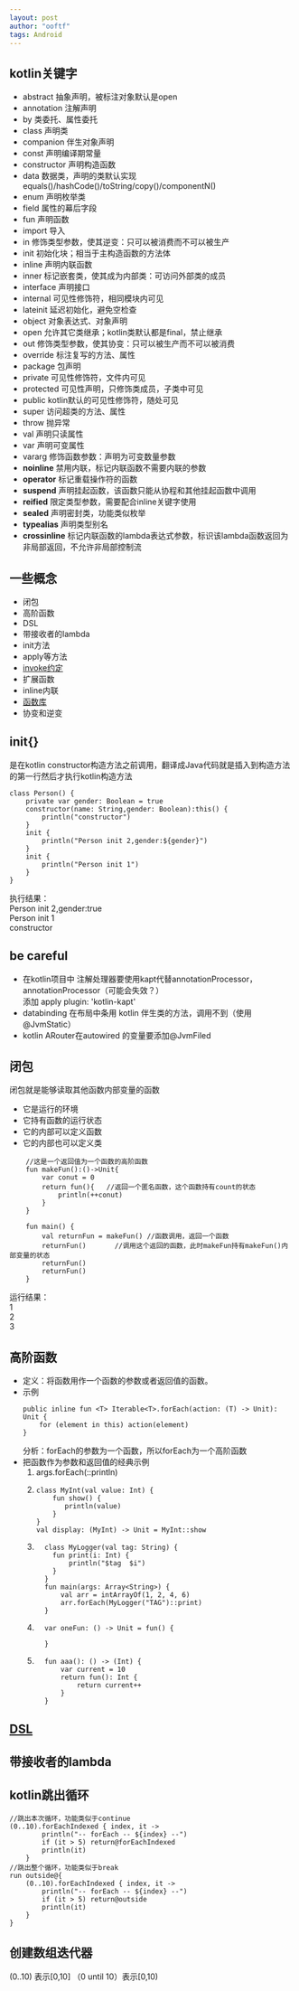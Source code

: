 ```yaml
---
layout: post
author: "ooftf"
tags: Android
---
```


## kotlin关键字
* abstract	抽象声明，被标注对象默认是open
* annotation	注解声明
* by	类委托、属性委托
* class	声明类
* companion	伴生对象声明
* const	声明编译期常量
* constructor	声明构造函数
* data	数据类，声明的类默认实现equals()/hashCode()/toString/copy()/componentN()
* enum	声明枚举类
* field	属性的幕后字段
* fun	声明函数
* import	导入
* in	修饰类型参数，使其逆变：只可以被消费而不可以被生产
* init	初始化块；相当于主构造函数的方法体
* inline	声明内联函数
* inner	标记嵌套类，使其成为内部类：可访问外部类的成员
* interface	声明接口
* internal	可见性修饰符，相同模块内可见
* lateinit	延迟初始化，避免空检查
* object	对象表达式、对象声明
* open	允许其它类继承；kotlin类默认都是final，禁止继承
* out	修饰类型参数，使其协变：只可以被生产而不可以被消费
* override	标注复写的方法、属性
* package	包声明
* private	可见性修饰符，文件内可见
* protected	可见性声明，只修饰类成员，子类中可见
* public	kotlin默认的可见性修饰符，随处可见
* super	访问超类的方法、属性
* throw	抛异常
* val	声明只读属性
* var	声明可变属性
* vararg	修饰函数参数：声明为可变数量参数
* **noinline**	禁用内联，标记内联函数不需要内联的参数
* **operator**	标记重载操作符的函数
* **suspend**	声明挂起函数，该函数只能从协程和其他挂起函数中调用
* **reified**	限定类型参数，需要配合inline关键字使用
* **sealed**	声明密封类，功能类似枚举
* **typealias**	声明类型别名
* **crossinline**	标记内联函数的lambda表达式参数，标识该lambda函数返回为非局部返回，不允许非局部控制流

## 一些概念
* 闭包
* 高阶函数
* DSL
* 带接收者的lambda
* init方法
* apply等方法
* [invoke约定](https://www.jianshu.com/p/e802954a0695)
* 扩展函数
* inline内联
* [函数库](https://github.com/JetBrains/kotlin/blob/master/libraries/stdlib/src/kotlin/util/Standard.kt)
* 协变和逆变

## init{}
是在kotlin constructor构造方法之前调用，翻译成Java代码就是插入到构造方法的第一行然后才执行kotlin构造方法
```
class Person() {
    private var gender: Boolean = true
    constructor(name: String,gender: Boolean):this() {
        println("constructor")
    }
    init {
        println("Person init 2,gender:${gender}")
    }
    init {
        println("Person init 1")
    }
}
```
执行结果：  
Person init 2,gender:true  
Person init 1  
constructor
##  be careful
* 在kotlin项目中 注解处理器要使用kapt代替annotationProcessor，annotationProcessor（可能会失效？）  
  添加 apply plugin: 'kotlin-kapt'
* databinding 在布局中条用 kotlin 伴生类的方法，调用不到（使用@JvmStatic）
* kotlin   ARouter在autowired 的变量要添加@JvmFiled
## 闭包
闭包就是能够读取其他函数内部变量的函数
* 它是运行的环境
* 它持有函数的运行状态
* 它的内部可以定义函数
* 它的内部也可以定义类

```
    //这是一个返回值为一个函数的高阶函数
    fun makeFun():()->Unit{
        var conut = 0
        return fun(){   //返回一个匿名函数，这个函数持有count的状态
            println(++conut)
        }
    }

    fun main() {
        val returnFun = makeFun() //函数调用，返回一个函数
        returnFun()       //调用这个返回的函数，此时makeFun持有makeFun()内部变量的状态
        returnFun()
        returnFun()
    }
```
运行结果：  
1  
2  
3
## 高阶函数
* 定义：将函数用作一个函数的参数或者返回值的函数。
* 示例
  ```
  public inline fun <T> Iterable<T>.forEach(action: (T) -> Unit): Unit {
      for (element in this) action(element)
  }
  ```
  分析：forEach的参数为一个函数，所以forEach为一个高阶函数
* 把函数作为参数和返回值的经典示例
  1. args.forEach(::println)
  2. 
     ```
     class MyInt(val value: Int) {
         fun show() {
            println(value)
         }
     }
     val display: (MyInt) -> Unit = MyInt::show
     ```
  3. 
     ```
       class MyLogger(val tag: String) {
         fun print(i: Int) {
             println("$tag  $i")
         }
       }
       fun main(args: Array<String>) {
           val arr = intArrayOf(1, 2, 4, 6)
           arr.forEach(MyLogger("TAG")::print)
       }
     ```
  4.
     ```
       var oneFun: () -> Unit = fun() {
           
       }
     ```
  5.
     ```
       fun aaa(): () -> (Int) {
           var current = 10
           return fun(): Int {
               return current++
           }
       }
     ```


## [DSL](https://www.jianshu.com/p/e802954a0695)
## 带接收者的lambda
## kotlin跳出循环
```
//跳出本次循环，功能类似于continue
(0..10).forEachIndexed { index, it ->
        println("-- forEach -- ${index} --")
    	if (it > 5) return@forEachIndexed
    	println(it)
  	}
//跳出整个循环，功能类似于break
run outside@{
    (0..10).forEachIndexed { index, it ->
        println("-- forEach -- ${index} --")
        if (it > 5) return@outside
        println(it)
    }
}
```
## 创建数组迭代器
(0..10) 表示[0,10]
（0 until 10）表示[0,10)